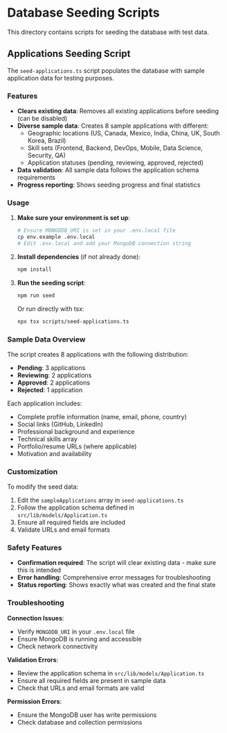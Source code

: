 # Database Seeding Scripts

This directory contains scripts for seeding the database with test data.

## Applications Seeding Script

The `seed-applications.ts` script populates the database with sample application data for testing purposes.

### Features

- **Clears existing data**: Removes all existing applications before seeding (can be disabled)
- **Diverse sample data**: Creates 8 sample applications with different:
  - Geographic locations (US, Canada, Mexico, India, China, UK, South Korea, Brazil)
  - Skill sets (Frontend, Backend, DevOps, Mobile, Data Science, Security, QA)
  - Application statuses (pending, reviewing, approved, rejected)
- **Data validation**: All sample data follows the application schema requirements
- **Progress reporting**: Shows seeding progress and final statistics

### Usage

1. **Make sure your environment is set up**:
   ```bash
   # Ensure MONGODB_URI is set in your .env.local file
   cp env.example .env.local
   # Edit .env.local and add your MongoDB connection string
   ```

2. **Install dependencies** (if not already done):
   ```bash
   npm install
   ```

3. **Run the seeding script**:
   ```bash
   npm run seed
   ```

   Or run directly with tsx:
   ```bash
   npx tsx scripts/seed-applications.ts
   ```

### Sample Data Overview

The script creates 8 applications with the following distribution:
- **Pending**: 3 applications
- **Reviewing**: 2 applications  
- **Approved**: 2 applications
- **Rejected**: 1 application

Each application includes:
- Complete profile information (name, email, phone, country)
- Social links (GitHub, LinkedIn)
- Professional background and experience
- Technical skills array
- Portfolio/resume URLs (where applicable)
- Motivation and availability

### Customization

To modify the seed data:

1. Edit the `sampleApplications` array in `seed-applications.ts`
2. Follow the application schema defined in `src/lib/models/Application.ts`
3. Ensure all required fields are included
4. Validate URLs and email formats

### Safety Features

- **Confirmation required**: The script will clear existing data - make sure this is intended
- **Error handling**: Comprehensive error messages for troubleshooting
- **Status reporting**: Shows exactly what was created and the final state

### Troubleshooting

**Connection Issues**:
- Verify `MONGODB_URI` in your `.env.local` file
- Ensure MongoDB is running and accessible
- Check network connectivity

**Validation Errors**:
- Review the application schema in `src/lib/models/Application.ts`
- Ensure all required fields are present in sample data
- Check that URLs and email formats are valid

**Permission Errors**:
- Ensure the MongoDB user has write permissions
- Check database and collection permissions 
